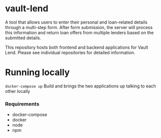 # vault-lend

A tool that allows users to enter their personal and loan-related details through a multi-step form. After form submission, the server will process this information and return loan offers from multiple lenders based on the submitted details.

This repository hosts both frontend and backend applications for Vault Lend.
Please see individual repositories for detailed information.

# Running locally

`docker-compose up` Build and brings the two applications up talking to each other locally

### Requirements

- docker-compose
- docker
- node
- npm

